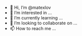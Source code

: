 - 👋 Hi, I’m @matexlov
- 👀 I’m interested in ...
- 🌱 I’m currently learning ...
- 💞️ I’m looking to collaborate on ...
- 📫 How to reach me ...

<!---
matexlov/matexlov is a ✨ special ✨ repository because its `README.md` (this file) appears on your GitHub profile.
You can click the Preview link to take a look at your changes.
--->

